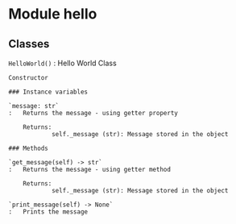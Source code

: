 Module hello
============

Classes
-------

`HelloWorld()`
:   Hello World Class
    
    Constructor

    ### Instance variables

    `message: str`
    :   Returns the message - using getter property
        
        Returns:
                self._message (str): Message stored in the object

    ### Methods

    `get_message(self) ‑> str`
    :   Returns the message - using getter method
        
        Returns:
                self._message (str): Message stored in the object

    `print_message(self) ‑> None`
    :   Prints the message